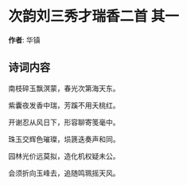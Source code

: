 # 次韵刘三秀才瑞香二首  其一

**作者**: 华镇

## 诗词内容

南枝碎玉飘溟蒙，春光次第海天东。

紫囊夜发香中瑞，芳蹊不用夭桃红。

开谢忍从风日下，形容聊寄笺毫中。

珠玉交辉色璀璨，埙篪迭奏声和同。

园林光价远莫拟，造化机权疑未公。

会须折向玉峰去，追随鸣珮摇天风。

